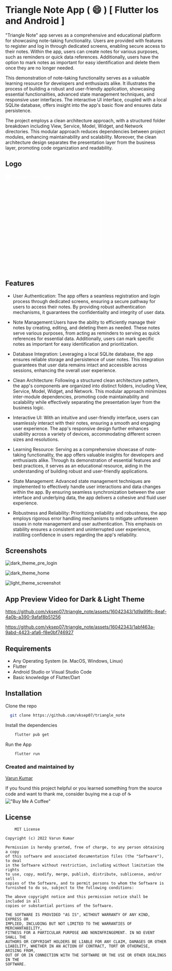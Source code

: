 # Triangle Note App  ( :smile: ) [ Flutter Ios and Android ]
 
"Triangle Note" app serves as a comprehensive and educational platform for showcasing note-taking functionality. Users are provided with features to register and log in through dedicated screens, enabling secure access to their notes. Within the app, users can create notes for various purposes, such as reminders or quick data references. Additionally, users have the option to mark notes as important for easy identification and delete them once they are no longer needed.

This demonstration of note-taking functionality serves as a valuable learning resource for developers and enthusiasts alike. It illustrates the process of building a robust and user-friendly application, showcasing essential functionalities, advanced state management techniques, and responsive user interfaces. The interactive UI interface, coupled with a local SQLite database, offers insight into the app's basic flow and ensures data persistence.

The project employs a clean architecture approach, with a structured folder breakdown including View, Service, Model, Widget, and Network directories. This modular approach reduces dependencies between project modules, enhancing maintainability and scalability. Moreover, the clean architecture design separates the presentation layer from the business layer, promoting code organization and readability.

## Logo

<img src="https://github.com/vksep07/doctor_assesment_app/assets/16042343/34566698-4c04-4f62-9585-9b0a73b40696" alt="Triangle Note Logo" width="300" style="filter: brightness(0) saturate(100%) invert(100%) grayscale(100%);" />


## Features

- User Authentication: The app offers a seamless registration and login process through dedicated screens, ensuring a secure pathway for users to access their notes. By providing robust authentication mechanisms, it guarantees the confidentiality and integrity of user data.

- Note Management:Users have the ability to efficiently manage their notes by creating, editing, and deleting them as needed. These notes serve various purposes, from acting as reminders to serving as quick references for essential data. Additionally, users can mark specific notes as important for easy identification and prioritization.

- Database Integration: Leveraging a local SQLite database, the app ensures reliable storage and persistence of user notes. This integration guarantees that user data remains intact and accessible across sessions, enhancing the overall user experience.

- Clean Architecture: Following a structured clean architecture pattern, the app's components are organized into distinct folders, including View, Service, Model, Widget, and Network. This modular approach minimizes inter-module dependencies, promoting code maintainability and scalability while effectively separating the presentation layer from the business logic.

- Interactive UI: With an intuitive and user-friendly interface, users can seamlessly interact with their notes, ensuring a smooth and engaging user experience. The app's responsive design further enhances usability across a variety of devices, accommodating different screen sizes and resolutions.

- Learning Resource: Serving as a comprehensive showcase of note-taking functionality, the app offers valuable insights for developers and enthusiasts alike. Through its demonstration of essential features and best practices, it serves as an educational resource, aiding in the understanding of building robust and user-friendly applications.

- State Management: Advanced state management techniques are implemented to effectively handle user interactions and data changes within the app. By ensuring seamless synchronization between the user interface and underlying data, the app delivers a cohesive and fluid user experience.
  
- Robustness and Reliability: Prioritizing reliability and robustness, the app employs rigorous error handling mechanisms to mitigate unforeseen issues in note management and user authentication. This emphasis on stability ensures a consistent and uninterrupted user experience, instilling confidence in users regarding the app's reliability.

## Screenshots

![dark_theme_pre_login](https://github.com/vksep07/doctor_assesment_app/assets/16042343/5c1bb675-8171-4f47-8d7e-08deb792399f)


![dark_theme_home](https://github.com/vksep07/doctor_assesment_app/assets/16042343/f0a81890-9478-4808-aa06-068b720b4d7e)



![light_theme_screenshot](https://github.com/vksep07/doctor_assesment_app/assets/16042343/bd3ee2a4-9d3d-4bb9-bb79-51c6be719053)



## App Preview Video for Dark & Light Theme

https://github.com/vksep07/triangle_note/assets/16042343/1d9a99fc-8eaf-4a0b-a390-9afaf8b51256


https://github.com/vksep07/triangle_note/assets/16042343/1abf463a-9abd-4423-afa6-f8e0bf746927


## Requirements

- Any Operating System (ie. MacOS, Windows, Linux)
- Flutter
- Android Studio or Visual Studio Code
- Basic knowledge of Flutter/Dart


## Installation

Clone the repo

```bash
  git clone https://github.com/vksep07/triangle_note
```

Install the dependencies

```bash
    flutter pub get
```

Run the App

```bash
    flutter run
```
### Created and maintained by
[Varun Kumar](https://github.com/vksep07)


If you found this project helpful or you learned something from the source code and want to thank me, consider buying me a cup of ☕<br>
!["Buy Me A Coffee"](https://www.buymeacoffee.com/assets/img/custom_images/orange_img.png)
## License

```
    MIT License

Copyright (c) 2022 Varun Kumar

Permission is hereby granted, free of charge, to any person obtaining a copy
of this software and associated documentation files (the "Software"), to deal
in the Software without restriction, including without limitation the rights
to use, copy, modify, merge, publish, distribute, sublicense, and/or sell
copies of the Software, and to permit persons to whom the Software is
furnished to do so, subject to the following conditions:

The above copyright notice and this permission notice shall be included in all
copies or substantial portions of the Software.

THE SOFTWARE IS PROVIDED "AS IS", WITHOUT WARRANTY OF ANY KIND, EXPRESS OR
IMPLIED, INCLUDING BUT NOT LIMITED TO THE WARRANTIES OF MERCHANTABILITY,
FITNESS FOR A PARTICULAR PURPOSE AND NONINFRINGEMENT. IN NO EVENT SHALL THE
AUTHORS OR COPYRIGHT HOLDERS BE LIABLE FOR ANY CLAIM, DAMAGES OR OTHER
LIABILITY, WHETHER IN AN ACTION OF CONTRACT, TORT OR OTHERWISE, ARISING FROM,
OUT OF OR IN CONNECTION WITH THE SOFTWARE OR THE USE OR OTHER DEALINGS IN THE
SOFTWARE.

```
